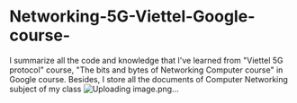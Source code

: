 # Networking-5G-Viettel-Google-course-
I summarize all the code and knowledge that I've learned from "Viettel 5G protocol" course, "The bits and bytes of Networking Computer course" in Google course. Besides, I store all the documents of Computer Networking subject of my class
![Uploading image.png…]()


